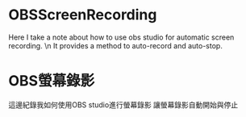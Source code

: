 # OBSScreenRecording
Here I take a note about how to use obs studio for automatic screen recording. \n
It provides a method to auto-record and auto-stop.

# OBS螢幕錄影
這邊紀錄我如何使用OBS studio進行螢幕錄影
讓螢幕錄影自動開始與停止
